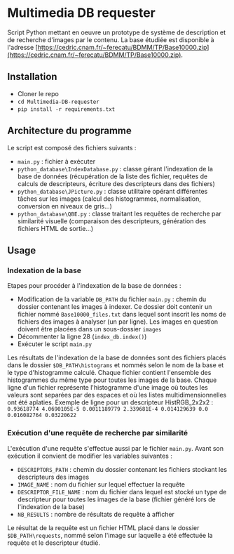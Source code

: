 # Multimedia DB requester

Script Python mettant en oeuvre un prototype de système de description et de recherche d'images par le contenu. La base étudiée est disponible à l'adresse [https://cedric.cnam.fr/~ferecatu/BDMM/TP/Base10000.zip](https://cedric.cnam.fr/~ferecatu/BDMM/TP/Base10000.zip).


## Installation

- Cloner le repo
- `cd Multimedia-DB-requester`
- `pip install -r requirements.txt`

## Architecture du programme

Le script est composé des fichiers suivants :
 - `main.py` : fichier à exécuter
 - `python_database\IndexDatabase.py` : classe gérant l'indexation de la base de données (récupération de la liste des fichier, requêtes de calculs de descripteurs, écriture des descripteurs dans des fichiers)
 - `python_database\JPicture.py` : classe utilitaire opérant différentes tâches sur les images (calcul des histogrammes, normalisation, conversion en niveaux de gris...) 
 - `python_database\QBE.py` : classe traitant les requêtes de recherche par similarité visuelle (comparaison des descripteurs, génération des fichiers HTML de sortie...)

## Usage

### Indexation de la base

Etapes pour procéder à l'indexation de la base de données :
 - Modification de la variable `DB_PATH` du fichier `main.py` : chemin du dossier contenant les images à indexer. Ce dossier doit contenir un fichier nommé `Base10000_files.txt` dans lequel sont inscrit les noms de fichiers des images à analyser (un par ligne). Les images en question doivent être placées dans un sous-dossier `images`
 - Décommenter la ligne 28 (`index_db.index()`)
 - Exécuter le script `main.py`

Les résultats de l'indexation de la base de données sont des fichiers placés dans le dossier `$DB_PATH\histograms` et nommés selon le nom de la base et le type d'histogramme calculé. Chaque fichier contient l'ensemble des histogrammes du même type pour toutes les images de la base.
Chaque ligne d'un fichier représente l'histogramme d'une image où toutes les valeurs sont separées par des espaces et où les listes multidimensionnelles ont été aplaties. Exemple de ligne pour un descripteur HistRGB_2x2x2 : `0.93618774 4.0690105E-5 0.0011189779 2.339681E-4 0.014129639 0.0 0.016082764 0.03220622`

### Exécution d'une requête de recherche par similarité

L'exécution d'une requête s'effectue aussi par le fichier `main.py`. Avant son exécution il convient de modifier les variables suivantes :
 - `DESCRIPTORS_PATH` : chemin du dossier contenant les fichiers stockant les descripteurs des images
 - `IMAGE_NAME` : nom du fichier sur lequel effectuer la requête
 - `DESCRIPTOR_FILE_NAME` : nom du fichier dans lequel est stocké un type de descripteur pour toutes les images de la base (fichier généré lors de l'indexation de la base)
 - `NB_RESULTS` : nombre de résultats de requête à afficher

Le résultat de la requête est un fichier HTML placé dans le dossier `$DB_PATH\requests`, nommé selon l'image sur laquelle a été effectuée la requête et le descripteur étudié.
